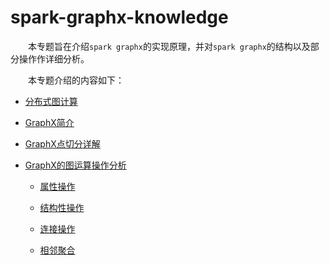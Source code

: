 # spark-graphx-knowledge

&emsp;&emsp;本专题旨在介绍`spark graphx`的实现原理，并对`spark graphx`的结构以及部分操作作详细分析。

&emsp;&emsp;本专题介绍的内容如下：


* [分布式图计算](parallel-graph-system.md)

* [GraphX简介](graphx-introduce.md)

* [GraphX点切分详解]()

* [GraphX的图运算操作分析](operators/readme.md)

    * [属性操作](operators/attributes.md)
    
    * [结构性操作](operators/structure.md)
    
    * [连接操作](operators/join.md)
    
    * [相邻聚合](operators/neighbor.md)

